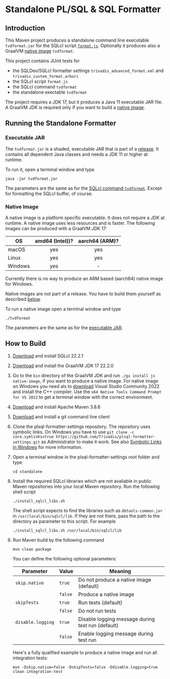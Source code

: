 # Standalone PL/SQL & SQL Formatter

## Introduction

This Maven project produces a standalone command line executable `tvdformat.jar` for the SQLcl script [`format.js`](../sqlcl/format.js). Optionally it produces also a GraalVM [native image](https://www.graalvm.org/reference-manual/native-image/) `tvdformat`.

This project contains JUnit tests for

- the SQLDev/SQLcl formatter settings `trivadis_advanced_format.xml` and `trivadis_custom_format.arbori`
- the SQLcl script `format.js`
- the SQLcl command `tvdformat`
- the standalone exectable `tvdformat` 

The project requires a JDK 17, but it produces a Java 11 executable JAR file. A GraalVM JDK is required only if you want to build a [native image](https://www.graalvm.org/reference-manual/native-image/).

## Running the Standalone Formatter

### Executable JAR

The `tvdformat.jar` is a shaded, executable JAR that is part of a [release](https://github.com/Trivadis/plsql-formatter-settings/releases). It contains all dependent Java classes and needs a JDK 11 or higher at runtime.

To run it, open a terminal window and type

```
java -jar tvdformat.jar
```

The parameters are the same as for the [SQLcl command `tvdformat`](../sqlcl/README.md#register-script-formatjs-as-sqlcl-command-tvdformat). Except for formatting the SQLcl buffer, of course.

### Native Image

A native image is a platform specific executable. It does not require a JDK at runtime. A native image uses less resources and is faster. The following images can be produced with a GraalVM JDK 17:

OS      | amd64 (Intel))? | aarch64 (ARM)? |
------- | :-------------: | :------------: |
macOS   | yes             | yes            |
Linux   | yes             | yes            |
Windows | yes             | -              |

Currently there is no way to produce an ARM based (aarch64) native image for Windows. 

Native images are not part of a release. You have to build them yourself as described [below](#how-to-build).

To run a native image open a terminal window and type

```
./tvdformat
```

The parameters are the same as for the [executable JAR](#executable-jar).

## How to Build

1. [Download](https://www.oracle.com/tools/downloads/sqlcl-downloads.html) and install SQLcl 22.2.1
2. [Download](https://github.com/graalvm/graalvm-ce-builds/releases) and install the GraalVM JDK 17 22.2.0
3. Go to the `bin` directory of the GraalVM JDK and run `./gu install js native-image`, if you want to produce a native image. For native image on Windows you need als to [download](https://visualstudio.microsoft.com/downloads/) Visual Studio Community 2022 and install the C++ compiler. Use the `x64 Native Tools Command Prompt for VS 2022` to get a terminal window with the correct environment.
4. [Download](https://maven.apache.org/download.cgi) and install Apache Maven 3.8.6
5. [Download](https://git-scm.com/downloads) and install a git command line client
6. Clone the plsql-formatter-settings repository. The repository uses symbolic links. On Windows you have to use `git clone -c core.symlinks=true https://github.com/Trivadis/plsql-formatter-settings.git` as Administrator to make it work. See also [Symbolic Links in Windows](https://github.com/git-for-windows/git/wiki/Symbolic-Links) for more information.
7. Open a terminal window in the plsql-formatter-settings root folder and type

    ```
    cd standalone
    ```
8. Install the required SQLcl libraries which are not available in public Maven repositories into your local Maven repository. Run the following shell script

    ```
    ./install_sqlcl_libs.sh
    ```

    The shell script expects to find the libraries such as `dbtools-common.jar` in `/usr/local/bin/sqlcl/lib`. If they are not there, pass the path to the directory as parameter to this script. For example

    ```
    ./install_sqlcl_libs.sh /usr/local/bin/sqlcl/lib
    ```

9. Run Maven build by the following command

    ```
    mvn clean package
    ```

    You can define the following optional parameters: 

    | Parameter                  | Value   | Meaning |
    | -------------------------- | ------- | ------- |
    | `skip.native`              | `true`  | Do not produce a native image (default) |
    |                            | `false` | Produce a native image |
    | `skipTests`                | `true`  | Run tests (default) |
    |                            | `false` | Do not run tests |
    | `disable.logging`          | `true`  | Disable logging message during test run (default) |
    |                            | `false` | Enable logging message during test run |

    Here's a fully qualified example to produce a native image and run all integration tests:

    ```
    mvn -Dskip.native=false -DskipTests=false -Ddisable.logging=true clean integration-test
    ```
